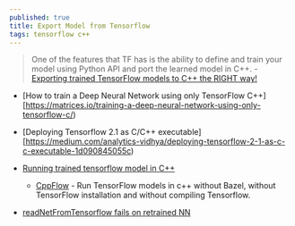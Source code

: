```yaml
---
published: true
title: Export Model from Tensorflow
tags: tensorflow c++
---
```

> One of the features that TF has is the ability to define and train your model using Python API and port the learned model in C++. - [Exporting trained TensorFlow models to C++ the RIGHT way!](https://medium.com/@hamedmp/exporting-trained-tensorflow-models-to-c-the-right-way-cf24b609d183)

- [How to train a Deep Neural Network using only TensorFlow C++][https://matrices.io/training-a-deep-neural-network-using-only-tensorflow-c/)
- [Deploying Tensorflow 2.1 as C/C++ executable][https://medium.com/analytics-vidhya/deploying-tensorflow-2-1-as-c-c-executable-1d090845055c)
- [Running trained tensorflow model in C++](https://stackoverflow.com/questions/45027394/running-trained-tensorflow-model-in-c)
	- [CppFlow](https://github.com/serizba/cppflow) - Run TensorFlow models in c++ without Bazel, without TensorFlow installation and without compiling Tensorflow.

- [readNetFromTensorflow fails on retrained NN](https://answers.opencv.org/question/175699/readnetfromtensorflow-fails-on-retrained-nn/)
